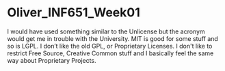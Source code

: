 # Oliver_INF651_Week01

I would have used something similar to the Unlicense but the acronym would get me in trouble with the University. MIT is good for some stuff and so is LGPL. I don’t like the old GPL, or Proprietary Licenses. I don't like to restrict Free Source, Creative Common stuff and I basically feel the same way about Proprietary Projects.
